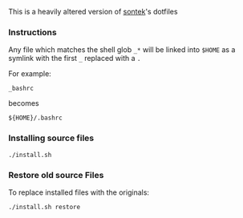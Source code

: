 This is a heavily altered version of [sontek](http://github.com/sontek)'s dotfiles
### Instructions
Any file which matches the shell glob `_*` will be linked into `$HOME` as a symlink with the first `_`  replaced with a `.`

For example:

    _bashrc

becomes

    ${HOME}/.bashrc

### Installing source files

    ./install.sh

### Restore old source Files
To replace installed files with the originals:

    ./install.sh restore

